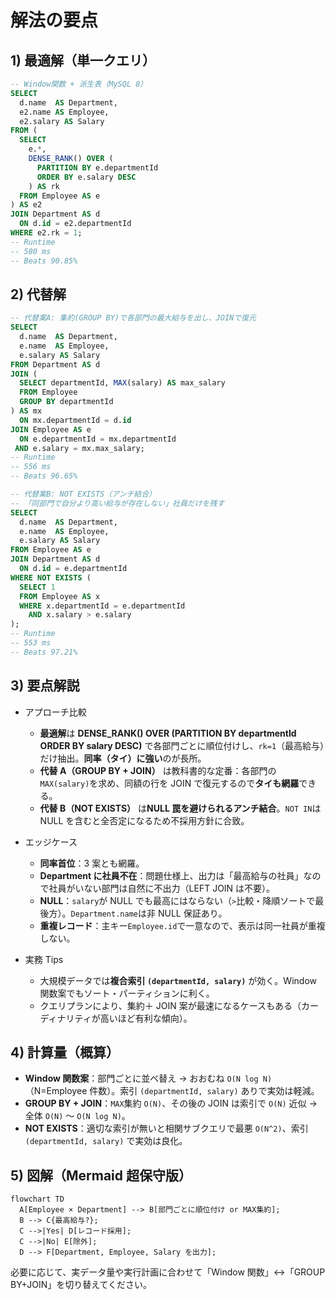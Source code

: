 # 解法の要点

## 1) 最適解（単一クエリ）

```sql
-- Window関数 + 派生表（MySQL 8）
SELECT
  d.name  AS Department,
  e2.name AS Employee,
  e2.salary AS Salary
FROM (
  SELECT
    e.*,
    DENSE_RANK() OVER (
      PARTITION BY e.departmentId
      ORDER BY e.salary DESC
    ) AS rk
  FROM Employee AS e
) AS e2
JOIN Department AS d
  ON d.id = e2.departmentId
WHERE e2.rk = 1;
-- Runtime
-- 580 ms
-- Beats 90.85%
```

## 2) 代替解

```sql
-- 代替案A: 集約(GROUP BY)で各部門の最大給与を出し、JOINで復元
SELECT
  d.name  AS Department,
  e.name  AS Employee,
  e.salary AS Salary
FROM Department AS d
JOIN (
  SELECT departmentId, MAX(salary) AS max_salary
  FROM Employee
  GROUP BY departmentId
) AS mx
  ON mx.departmentId = d.id
JOIN Employee AS e
  ON e.departmentId = mx.departmentId
 AND e.salary = mx.max_salary;
-- Runtime
-- 556 ms
-- Beats 96.65%

-- 代替案B: NOT EXISTS（アンチ結合）
-- 「同部門で自分より高い給与が存在しない」社員だけを残す
SELECT
  d.name  AS Department,
  e.name  AS Employee,
  e.salary AS Salary
FROM Employee AS e
JOIN Department AS d
  ON d.id = e.departmentId
WHERE NOT EXISTS (
  SELECT 1
  FROM Employee AS x
  WHERE x.departmentId = e.departmentId
    AND x.salary > e.salary
);
-- Runtime
-- 553 ms
-- Beats 97.21%
```

## 3) 要点解説

- アプローチ比較
    - **最適解**は **DENSE_RANK() OVER (PARTITION BY departmentId ORDER BY salary DESC)** で各部門ごとに順位付けし、`rk=1`（最高給与）だけ抽出。**同率（タイ）に強い**のが長所。
    - **代替 A（GROUP BY + JOIN）** は教科書的な定番：各部門の`MAX(salary)`を求め、同額の行を JOIN で復元するので**タイも網羅**できる。
    - **代替 B（NOT EXISTS）** は**NULL 罠を避けられるアンチ結合**。`NOT IN`は NULL を含むと全否定になるため不採用方針に合致。

- エッジケース
    - **同率首位**：3 案とも網羅。
    - **Department に社員不在**：問題仕様上、出力は「最高給与の社員」なので社員がいない部門は自然に不出力（LEFT JOIN は不要）。
    - **NULL**：`salary`が NULL でも最高にはならない（`>`比較・降順ソートで最後方）。`Department.name`は非 NULL 保証あり。
    - **重複レコード**：主キー`Employee.id`で一意なので、表示は同一社員が重複しない。

- 実務 Tips
    - 大規模データでは**複合索引 `(departmentId, salary)`** が効く。Window 関数案でもソート・パーティションに利く。
    - クエリプランにより、集約＋ JOIN 案が最速になるケースもある（カーディナリティが高いほど有利な傾向）。

## 4) 計算量（概算）

- **Window 関数案**：部門ごとに並べ替え → おおむね `O(N log N)`（N=Employee 件数）。索引 `(departmentId, salary)` ありで実効は軽減。
- **GROUP BY + JOIN**：`MAX`集約 `O(N)`、その後の JOIN は索引で `O(N)` 近似 → 全体 `O(N)` ～ `O(N log N)`。
- **NOT EXISTS**：適切な索引が無いと相関サブクエリで最悪 `O(N^2)`、索引 `(departmentId, salary)` で実効は良化。

## 5) 図解（Mermaid 超保守版）

```mermaid
flowchart TD
  A[Employee × Department] --> B[部門ごとに順位付け or MAX集約];
  B --> C{最高給与?};
  C -->|Yes| D[レコード採用];
  C -->|No| E[除外];
  D --> F[Department, Employee, Salary を出力];
```

必要に応じて、実データ量や実行計画に合わせて「Window 関数」↔「GROUP BY+JOIN」を切り替えてください。
